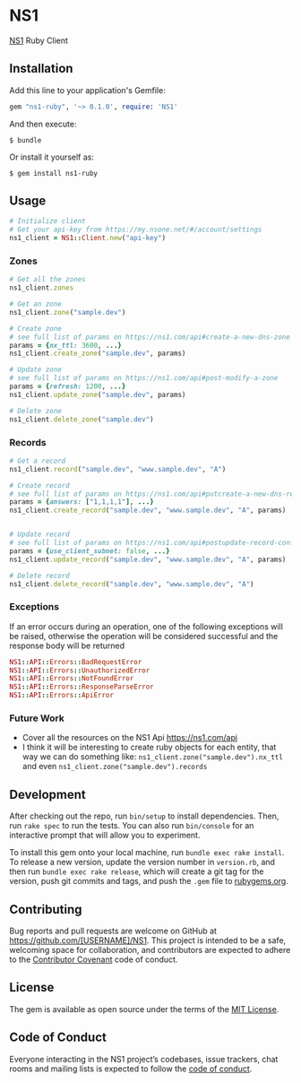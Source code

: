 # NS1

[NS1](https://ns1.com/) Ruby Client


## Installation

Add this line to your application's Gemfile:

```ruby
gem "ns1-ruby", '~> 0.1.0', require: 'NS1'
```

And then execute:

    $ bundle

Or install it yourself as:

    $ gem install ns1-ruby

## Usage

```ruby
# Initialize client
# Get your api-key from https://my.nsone.net/#/account/settings
ns1_client = NS1::Client.new("api-key")
```

### Zones

```ruby
# Get all the zones
ns1_client.zones

# Get an zone
ns1_client.zone("sample.dev")

# Create zone
# see full list of params on https://ns1.com/api#create-a-new-dns-zone
params = {nx_ttl: 3600, ...}
ns1_client.create_zone("sample.dev", params)

# Update zone
# see full list of params on https://ns1.com/api#post-modify-a-zone
params = {refresh: 1200, ...}
ns1_client.update_zone("sample.dev", params)

# Delete zone
ns1_client.delete_zone("sample.dev")
```

### Records
```ruby
# Get a record
ns1_client.record("sample.dev", "www.sample.dev", "A")

# Create record
# see full list of params on https://ns1.com/api#putcreate-a-new-dns-record
params = {answers: ["1,1,1,1"], ...}
ns1_client.create_record("sample.dev", "www.sample.dev", "A", params)


# Update record
# see full list of params on https://ns1.com/api#postupdate-record-configuration
params = {use_client_subnet: false, ...}
ns1_client.update_record("sample.dev", "www.sample.dev", "A", params)

# Delete record
ns1_client.delete_record("sample.dev", "www.sample.dev", "A")

```

### Exceptions

If an error occurs during an operation, one of the following exceptions will be raised, otherwise the operation will be considered successful and the response body will be returned

```ruby
NS1::API::Errors::BadRequestError
NS1::API::Errors::UnauthorizedError
NS1::API::Errors::NotFoundError
NS1::API::Errors::ResponseParseError
NS1::API::Errors::ApiError
```

### Future Work

* Cover all the resources on the NS1 Api https://ns1.com/api
* I think it will be interesting to create ruby objects for each entity, that way we can do something like: `ns1_client.zone("sample.dev").nx_ttl` and even `ns1_client.zone("sample.dev").records`


## Development

After checking out the repo, run `bin/setup` to install dependencies. Then, run `rake spec` to run the tests. You can also run `bin/console` for an interactive prompt that will allow you to experiment.

To install this gem onto your local machine, run `bundle exec rake install`. To release a new version, update the version number in `version.rb`, and then run `bundle exec rake release`, which will create a git tag for the version, push git commits and tags, and push the `.gem` file to [rubygems.org](https://rubygems.org).

## Contributing

Bug reports and pull requests are welcome on GitHub at https://github.com/[USERNAME]/NS1. This project is intended to be a safe, welcoming space for collaboration, and contributors are expected to adhere to the [Contributor Covenant](http://contributor-covenant.org) code of conduct.

## License

The gem is available as open source under the terms of the [MIT License](https://opensource.org/licenses/MIT).

## Code of Conduct

Everyone interacting in the NS1 project’s codebases, issue trackers, chat rooms and mailing lists is expected to follow the [code of conduct](https://github.com/[USERNAME]/NS1/blob/master/CODE_OF_CONDUCT.md).
